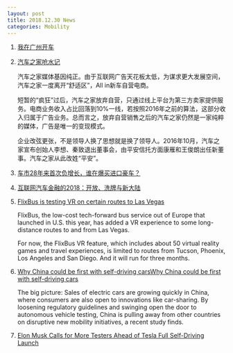 ```yaml
---
layout: post
title: 2018.12.30 News
categories: Mobility
---
```


1. [我在广州开车](https://www.huxiu.com/article/279003.html)

2. [汽车之家呛水记](https://www.huxiu.com/article/278853.html)

    汽车之家媒体基因纯正。由于互联网广告天花板太低，为谋求更大发展空间，汽车之家一度离开“舒适区”，All in新车自营电商。

    短暂的“疯狂”过后，汽车之家放弃自营，只通过线上平台为第三方卖家提供服务。电商业务收入占比回落到10%一线，若按照2016年之前的算法，这部分收入归属于广告业务。总而言之，放弃自营销售之后的汽车之家仍然是一家纯粹的媒体，广告是唯一的变现模式。

    企业改弦更张，不是领导人换了思想就是换了领导人。2016年10月，汽车之家宣布创始人李想、秦致退出董事会，由平安信托方面康雁和王俊朗出任新董事。汽车之家从此改姓“平安”。

3. [车市28年来首次负增长，谁在爆买进口豪车？](https://www.huxiu.com/article/279017.html)

4. [互联网汽车金融的2018：开放、洗牌与新大陆](https://36kr.com/p/5169773.html)

5. [FlixBus is testing VR on certain routes to Las Vegas](https://techcrunch.com/2018/12/29/flixbus-is-testing-vr-on-certain-routes-to-las-vegas/)

    FlixBus,  the low-cost tech-forward bus service out of Europe that launched in U.S. this year, has added a VR experience to some long-distance routes to and from Las Vegas.

    For now, the FlixBus VR feature, which includes about 50 virtual reality games and travel experiences, is limited to routes from Tucson, Phoenix, Los Angeles and San Diego. And it will run for three months.

6. [Why China could be first with self-driving carsWhy China could be first with self-driving cars](https://www.axios.com/china-taking-lead-on-autonomous-vehicles-609dfc98-f671-4a66-a731-b62d8327bef4.html)

    The big picture: Sales of electric cars are growing quickly in China, where consumers are also open to innovations like car-sharing. By loosening regulatory guidelines and swinging open the door to autonomous vehicle testing, China is pulling away from other countries on disruptive new mobility initiatives, a recent study finds.

7. [Elon Musk Calls for More Testers Ahead of Tesla Full Self-Driving Launch](https://www.inverse.com/article/52099-tesla-elon-musk-calls-for-more-testers-ahead-of-full-self-driving-launch)

    